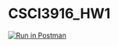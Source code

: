 # CSCI3916_HW1
[![Run in Postman](https://run.pstmn.io/button.svg)](https://app.getpostman.com/run-collection/4763499cdd6f60842413#?env%5BHW0%5D=W3sidHlwZSI6InRleHQiLCJlbmFibGVkIjp0cnVlLCJrZXkiOiJib29rX3RpdGxlIiwidmFsdWUiOiIifSx7InR5cGUiOiJ0ZXh0IiwiZW5hYmxlZCI6dHJ1ZSwia2V5IjoiaWQiLCJ2YWx1ZSI6IiJ9XQ==)
